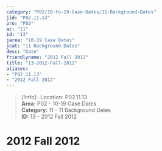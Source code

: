 ```yaml
---  
category: "P02/10-to-19-Case-Dates/11-Background-Dates"  
jid: "P02.11.13"  
pro: "P02"  
ac: "11"  
id: "13"  
jarea: "10-19 Case Dates"  
jcat: "11 Background Dates"  
desc: "Date"  
friendlyname: "2012 Fall 2012"  
title: "13-2012-Fall-2012"  
aliases:   
- "P02.11.13"  
- "2012 Fall 2012"  
---  
```

>[!info]- Location: P02.11.13  
>**Area:** P02 - 10-19 Case Dates  
>**Category:** 11 - 11 Background Dates  
>**ID:** 13 - 2012 Fall 2012  
  
  
  
# 2012 Fall 2012  
